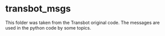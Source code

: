 # transbot_msgs

This folder was taken from the Transbot original code.
The messages are used in the python code by some topics.
